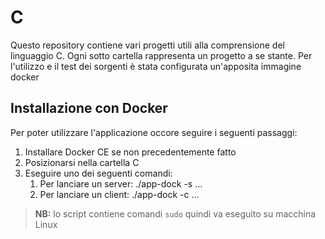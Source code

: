 # C
Questo repository contiene vari progetti utili alla comprensione del
linguaggio C. Ogni sotto cartella rappresenta un progetto a se stante.
Per l'utilizzo e il test dei sorgenti è stata configurata un'apposita immagine docker

## Installazione con Docker 
Per poter utilizzare l'applicazione occore seguire i seguenti passaggi:
1. Installare Docker CE se non precedentemente fatto
2. Posizionarsi nella cartella C 
3. Eseguire uno dei seguenti comandi:
	1. Per lanciare un server: ./app-dock <project-name> -s <param1> <param2> ... <paramN>
	2. Per lanciare un client: ./app-dock <project-name> -c <param1> <param2> ... <paramN>
> **NB:** lo script contiene comandi `sudo` quindi va eseguito su macchina Linux
